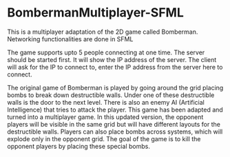 # BombermanMultiplayer-SFML
This is a multiplayer adaptation of the 2D game called Bomberman. Networking functionalities are done in SFML


The game supports upto 5 people connecting at one time. The server should be started first. It will show the IP address of the server. The client will ask for the IP to connect to, enter the IP address from the server here to connect. 

The original game of Bomberman is played by going around the grid placing bombs to break down destructible walls. Under one of these destructible walls is the door to the next level. There is also an enemy AI (Artificial Intelligence) that tries to attack the player. This game has been adapted and turned into a multiplayer game. In this updated version, the opponent players will be visible in the same grid but will have different layouts for the destructible walls. Players can also place bombs across systems, which will explode only in the opponent grid. The goal of the game is to kill the opponent players by placing these special bombs.
